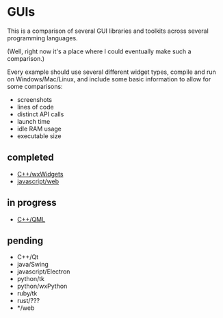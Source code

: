 # GUIs

This is a comparison of several GUI libraries and toolkits across several programming languages.

(Well, right now it's a place where I could eventually make such a comparison.)

Every example should use several different widget types, compile and run on Windows/Mac/Linux, and include some basic information to allow for some comparisons:
- screenshots
- lines of code
- distinct API calls
- launch time
- idle RAM usage
- executable size

## completed

- [C++/wxWidgets](cpp/wx/)
- [javascript/web](javascript/web/)

## in progress

- [C++/QML](cpp/qml/)

## pending

- C++/Qt
- java/Swing
- javascript/Electron
- python/tk
- python/wxPython
- ruby/tk
- rust/???
- */web
